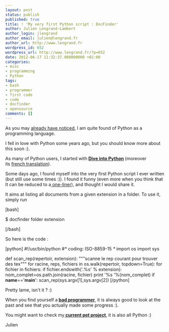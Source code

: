 ```yaml
---
layout: post
status: publish
published: true
title: ! 'My very first Python script : DocFinder'
author: Julien Lengrand-Lambert
author_login: jlengrand
author_email: julien@lengrand.fr
author_url: http://www.lengrand.fr
wordpress_id: 652
wordpress_url: http://www.lengrand.fr/?p=652
date: 2012-06-17 11:32:37.000000000 +02:00
categories:
- misc
- programming
- Python
tags:
- bash
- programmer
- first code
- code
- docfinder
- opensource
comments: []
---
```

As you may <a title="python articles" href="http://www.lengrand.fr/category/programmaing/python-2/" target="_blank">already have noticed</a>, I am quite found of Python as a programming language.

I fell in love with Python some years ago, but you should know more about this soon :).

As many of Python users, I started with<strong> <a href="http://diveintopython.org/">Dive into Python</a> </strong>(moreover its <a title="plongez au coeur de python" href="http://diveintopython.adrahon.org/" target="_blank">french translation</a>).

Some days ago, I found myself into the very first Python script I ever written (but still use some times :)). I found it funny (even more when you think that It can be reduced to a<a title="one liners bash" href="http://www.bashoneliners.com/" target="_blank"> one-liner</a>), and thought I would share it.

It aims at listing all documents from a given extension in a folder. To use it, simply run

[bash]

$ docfinder folder extension

[/bash]

So here is the code :

[python]
#!/usr/bin/python
#_*_ coding: ISO-8859-15 _*_
import os
import sys

def scan_rep(repertoir, extension):
    """scanne le rep courant pour trouver des tex"""
    for racine, reps, fichiers in os.walk(repertoir, topdown=True):
        for fichier in fichiers:
            if fichier.endswith('.%s' % extension):
                nom_complet=os.path.join(racine, fichier)
                print '%s '%\(nom_complet)
if __name__=='__main__':
    scan_rep(sys.argv[1],sys.argv[2])
[/python]

Pretty lame, isn't it ? :)

When you find yourself a<strong> <a title="bad programmer" href="https://sites.google.com/site/yacoset/Home/signs-that-you-re-a-bad-programmer" target="_blank">bad programmer</a></strong>, it is always good to look at the past and see that you actually made some progress :).

You might want to check my<strong><a title="facemovie" href="http://jlengrand.github.com/FaceMovie/" target="_blank"> current pet project</a></strong>, it is also all Python :)

Julien
